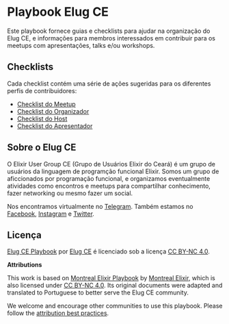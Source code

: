 # Playbook Elug CE

Este playbook fornece guias e checklists para ajudar na organização do Elug CE, e informações para membros interessados em contribuir para os meetups com apresentações, talks e/ou workshops.

## Checklists

Cada checklist contém uma série de ações sugeridas para os diferentes perfis de contribuidores:

- [Checklist do Meetup](checklists/meetup.md)
- [Checklist do Organizador](checklists/organizer.md)
- [Checklist do Host](checklists/host.md)
- [Checklist do Apresentador](checklists/presenters.md)

## Sobre o Elug CE

O Elixir User Group CE (Grupo de Usuários Elixir do Ceará) é um grupo de usuários da linguagem de programção funcional Elixir. Somos um grupo de aficcionados por programação funcional, e organizamos eventualmente atividades como encontros e meetups para compartilhar conhecimento, fazer networking ou mesmo fazer um social.

Nos encontramos virtualmente no [Telegram](https://t.me/elug_ce). Também estamos no [Facebook](https://fb.com/elugce), [Instagram](https://www.instagram.com/elug_ce) e [Twitter](https://twitter.com/elug_ce).

## Licença

[Elug CE Playbook](https://github.com/elug-ce/playbook) por [Elug CE](https://elug-ce.github.io) é licenciado sob a licença [CC BY-NC 4.0](http://creativecommons.org/licenses/by-nc/4.0/).

**Attributions**

This work is based on [Montreal Elixir Playbook](https://github.com/montrealelixir/playbook) by [Montreal Elixir](http://www.montrealelixir.ca), which is also licensed under [CC BY-NC 4.0](http://creativecommons.org/licenses/by-nc/4.0/). Its original documents were adapted and translated to Portuguese to better serve the Elug CE community.

We welcome and encourage other communities to use this playbook. Please follow the [attribution best practices](https://wiki.creativecommons.org/wiki/Best_practices_for_attribution).
